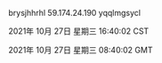 brysjhhrhl 59.174.24.190 yqqlmgsycl

2021年 10月 27日 星期三 16:40:02 CST

2021年 10月 27日 星期三 08:40:02 GMT
